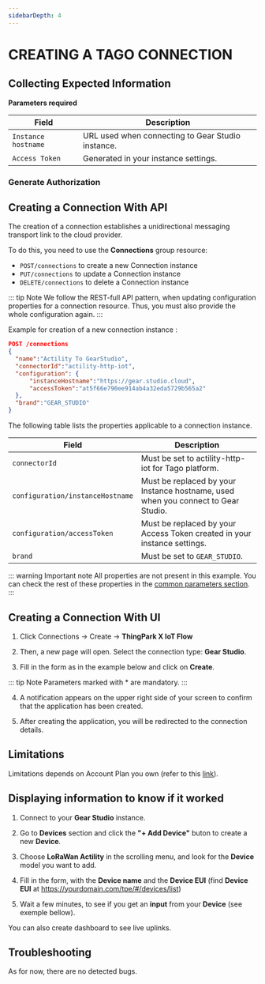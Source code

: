 ```yaml
---
sidebarDepth: 4
---
```


# CREATING A TAGO CONNECTION

## Collecting Expected Information

**Parameters required**

| Field | Description |
| ------ | ----------- |
| ```Instance hostname``` | URL used when connecting to Gear Studio instance.|
| ```Access Token``` | Generated in your instance settings.|

### Generate Authorization

## Creating a Connection With API

The creation of a connection establishes a unidirectional messaging transport link to the cloud provider.

To do this, you need to use the **Connections** group resource:
*	`POST/connections` to create a new Connection instance
*	`PUT/connections` to update a Connection instance
*	`DELETE/connections` to delete a Connection instance


::: tip Note
We follow the REST-full API pattern, when updating configuration properties for a connection resource. Thus, you must also provide the whole configuration again.
:::

Example for creation of a new connection instance :

```json
POST /connections
{
  "name":"Actility To GearStudio",
  "connectorId":"actility-http-iot",
  "configuration": {
      "instanceHostname":"https://gear.studio.cloud",
      "accessToken":"at5f66e790ee914ab4a32eda5729b565a2"
  },
  "brand":"GEAR_STUDIO"
}
```

The following table lists the properties applicable to a connection instance.

| Field | Description |
| ------ | ----------- |
| ```connectorId``` | Must be set to actility-http-iot for Tago platform. |
| ```configuration/instanceHostname``` | Must be replaced by your Instance hostname, used when you connect to Gear Studio. |
| ```configuration/accessToken``` | Must be replaced by your Access Token created in your instance settings. |
| ```brand``` | Must be set to ```GEAR_STUDIO```. |

::: warning Important note
All properties are not present in this example. You can check the rest of these properties in the [common parameters section](../../Getting_Started/Setting_Up_A_Connection_instance/About_connections.html#common-parameters).
:::

## Creating a Connection With UI

1. Click Connections -> Create -> **ThingPark X IoT Flow**

2. Then, a new page will open. Select the connection type: **Gear Studio**.

3. Fill in the form as in the example below and click on **Create**.

::: tip Note
Parameters marked with * are mandatory.
:::

4. A notification appears on the upper right side of your screen to confirm that the application has been created.

5. After creating the application, you will be redirected to the connection details.

## Limitations

Limitations depends on Account Plan you own (refer to this [link](https://docs.tago.io/en/articles/114-account-plans)).

## Displaying information to know if it worked

1.	Connect to your **Gear Studio** instance.

2.	Go to **Devices** section and click the **"+ Add Device"** buton to create a new **Device**.


3.  Choose **LoRaWan Actility** in the scrolling menu, and look for the **Device** model you want to add.


4.  Fill in the form, with the **Device name** and the **Device EUI** (find **Device EUI** at https://yourdomain.com/tpe/#/devices/list)


5.  Wait a few minutes, to see if you get an **input** from your **Device** (see exemple bellow).


You can also create dashboard to see live uplinks.

## Troubleshooting

As for now, there are no detected bugs.